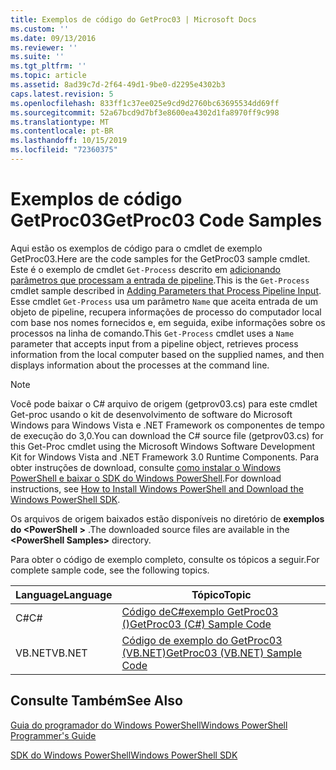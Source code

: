 ```yaml
---
title: Exemplos de código do GetProc03 | Microsoft Docs
ms.custom: ''
ms.date: 09/13/2016
ms.reviewer: ''
ms.suite: ''
ms.tgt_pltfrm: ''
ms.topic: article
ms.assetid: 8ad39c7d-2f64-49d1-9be0-d2295e4302b3
caps.latest.revision: 5
ms.openlocfilehash: 833ff1c37ee025e9cd9d2760bc63695534dd69ff
ms.sourcegitcommit: 52a67bcd9d7bf3e8600ea4302d1fa8970ff9c998
ms.translationtype: MT
ms.contentlocale: pt-BR
ms.lasthandoff: 10/15/2019
ms.locfileid: "72360375"
---
```

# <a name="getproc03-code-samples"></a><span data-ttu-id="d4619-102">Exemplos de código GetProc03</span><span class="sxs-lookup"><span data-stu-id="d4619-102">GetProc03 Code Samples</span></span>

<span data-ttu-id="d4619-103">Aqui estão os exemplos de código para o cmdlet de exemplo GetProc03.</span><span class="sxs-lookup"><span data-stu-id="d4619-103">Here are the code samples for the GetProc03 sample cmdlet.</span></span> <span data-ttu-id="d4619-104">Este é o exemplo de cmdlet `Get-Process` descrito em [adicionando parâmetros que processam a entrada de pipeline](../cmdlet/adding-parameters-that-process-pipeline-input.md).</span><span class="sxs-lookup"><span data-stu-id="d4619-104">This is the `Get-Process` cmdlet sample described in [Adding Parameters that Process Pipeline Input](../cmdlet/adding-parameters-that-process-pipeline-input.md).</span></span> <span data-ttu-id="d4619-105">Esse cmdlet `Get-Process` usa um parâmetro `Name` que aceita entrada de um objeto de pipeline, recupera informações de processo do computador local com base nos nomes fornecidos e, em seguida, exibe informações sobre os processos na linha de comando.</span><span class="sxs-lookup"><span data-stu-id="d4619-105">This `Get-Process` cmdlet uses a `Name` parameter that accepts input from a pipeline object, retrieves process information from the local computer based on the supplied names, and then displays information about the processes at the command line.</span></span>

> [!NOTE]
> <span data-ttu-id="d4619-106">Você pode baixar o C# arquivo de origem (getprov03.cs) para este cmdlet Get-proc usando o kit de desenvolvimento de software do Microsoft Windows para Windows Vista e .NET Framework os componentes de tempo de execução do 3,0.</span><span class="sxs-lookup"><span data-stu-id="d4619-106">You can download the C# source file (getprov03.cs) for this Get-Proc cmdlet using the Microsoft Windows Software Development Kit for Windows Vista and .NET Framework 3.0 Runtime Components.</span></span> <span data-ttu-id="d4619-107">Para obter instruções de download, consulte [como instalar o Windows PowerShell e baixar o SDK do Windows PowerShell](/powershell/developer/installing-the-windows-powershell-sdk).</span><span class="sxs-lookup"><span data-stu-id="d4619-107">For download instructions, see [How to Install Windows PowerShell and Download the Windows PowerShell SDK](/powershell/developer/installing-the-windows-powershell-sdk).</span></span>
>
> <span data-ttu-id="d4619-108">Os arquivos de origem baixados estão disponíveis no diretório de **exemplos do \<PowerShell >** .</span><span class="sxs-lookup"><span data-stu-id="d4619-108">The downloaded source files are available in the **\<PowerShell Samples>** directory.</span></span>

<span data-ttu-id="d4619-109">Para obter o código de exemplo completo, consulte os tópicos a seguir.</span><span class="sxs-lookup"><span data-stu-id="d4619-109">For complete sample code, see the following topics.</span></span>

|<span data-ttu-id="d4619-110">Language</span><span class="sxs-lookup"><span data-stu-id="d4619-110">Language</span></span>|<span data-ttu-id="d4619-111">Tópico</span><span class="sxs-lookup"><span data-stu-id="d4619-111">Topic</span></span>|
|--------------|-----------|
|<span data-ttu-id="d4619-112">C#</span><span class="sxs-lookup"><span data-stu-id="d4619-112">C#</span></span>|[<span data-ttu-id="d4619-113">Código deC#exemplo GetProc03 ()</span><span class="sxs-lookup"><span data-stu-id="d4619-113">GetProc03 (C#) Sample Code</span></span>](./getproc03-csharp-sample-code.md)|
|<span data-ttu-id="d4619-114">VB.NET</span><span class="sxs-lookup"><span data-stu-id="d4619-114">VB.NET</span></span>|[<span data-ttu-id="d4619-115">Código de exemplo do GetProc03 (VB.NET)</span><span class="sxs-lookup"><span data-stu-id="d4619-115">GetProc03 (VB.NET) Sample Code</span></span>](./getproc03-vb-net-sample-code.md)|

## <a name="see-also"></a><span data-ttu-id="d4619-116">Consulte Também</span><span class="sxs-lookup"><span data-stu-id="d4619-116">See Also</span></span>

[<span data-ttu-id="d4619-117">Guia do programador do Windows PowerShell</span><span class="sxs-lookup"><span data-stu-id="d4619-117">Windows PowerShell Programmer's Guide</span></span>](./windows-powershell-programmer-s-guide.md)

[<span data-ttu-id="d4619-118">SDK do Windows PowerShell</span><span class="sxs-lookup"><span data-stu-id="d4619-118">Windows PowerShell SDK</span></span>](../windows-powershell-reference.md)